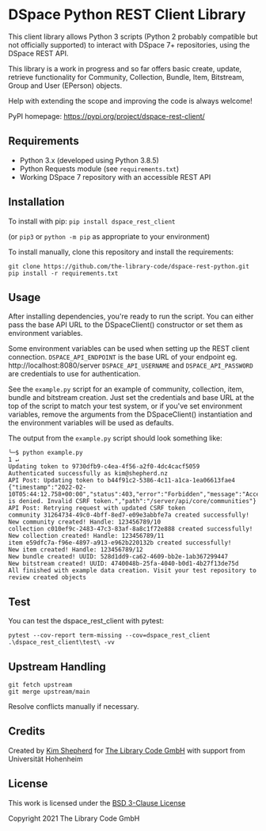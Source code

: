 # DSpace Python REST Client Library

This client library allows Python 3 scripts (Python 2 probably compatible but not officially supported) to interact with
DSpace 7+ repositories, using the DSpace REST API.

This library is a work in progress and so far offers basic create, update, retrieve functionality for
Community, Collection, Bundle, Item, Bitstream, Group and User (EPerson) objects.

Help with extending the scope and improving the code is always welcome!

PyPI homepage: https://pypi.org/project/dspace-rest-client/

## Requirements

- Python 3.x (developed using Python 3.8.5)
- Python Requests module (see `requirements.txt`)
- Working DSpace 7 repository with an accessible REST API

## Installation

To install with pip:
`pip install dspace_rest_client`

(or `pip3` or `python -m pip` as appropriate to your environment)

To install manually, clone this repository and install the requirements:

```commandline
git clone https://github.com/the-library-code/dspace-rest-python.git
pip install -r requirements.txt
```

## Usage

After installing dependencies, you're ready to run the script.
You can either pass the base API URL to the DSpaceClient() constructor or set them as environment variables.

Some environment variables can be used when setting up the REST client connection.
`DSPACE_API_ENDPOINT` is the base URL of your endpoint eg. http://localhost:8080/server
`DSPACE_API_USERNAME` and `DSPACE_API_PASSWORD` are credentials to use for authentication.

See the `example.py` script for an example of community, collection, item, bundle and bitstream creation.
Just set the credentials and base URL at the top of the script to match your test system, or if you've set environment
variables, remove the arguments from the DSpaceClient() instantiation and the environment variables will be used as
defaults.

The output from the `example.py` script should look something like:

```commandline
╰─$ python example.py                                                                                                                                                                                                              1 ↵
Updating token to 9730dfb9-c4ea-4f56-a2f0-4dc4cacf5059
Authenticated successfully as kim@shepherd.nz
API Post: Updating token to b44f91c2-5386-4c11-a1ca-1ea06613fae4
{"timestamp":"2022-02-10T05:44:12.758+00:00","status":403,"error":"Forbidden","message":"Access is denied. Invalid CSRF token.","path":"/server/api/core/communities"}
API Post: Retrying request with updated CSRF token
community 31264734-49c0-4bff-8ed7-e09e3abbfe7a created successfully!
New community created! Handle: 123456789/10
collection c010ef9c-2483-47c3-83af-8a8c1f72e888 created successfully!
New collection created! Handle: 123456789/11
item e59dfc7a-f96e-4897-a913-e962b220132b created successfully!
New item created! Handle: 123456789/12
New bundle created! UUID: 528d1dd9-ca62-4609-bb2e-1ab367299447
New bitstream created! UUID: 4740048b-25fa-4040-b0d1-4b27f13de75d
All finished with example data creation. Visit your test repository to review created objects
```

## Test

You can test the dspace_rest_client with pytest:

```
pytest --cov-report term-missing --cov=dspace_rest_client .\dspace_rest_client\test\ -vv
```

## Upstream Handling

```
git fetch upstream
git merge upstream/main
```

Resolve conflicts manually if necessary.

## Credits

Created by [Kim Shepherd](https://www.github.com/kshepherd) for [The Library Code GmbH](https://www.lib-co.de) with support from Universität Hohenheim

## License

This work is licensed under the [BSD 3-Clause License](https://github.com/the-library-code/dspace-rest-python/blob/088169cdcb1a92ff33589b1af8c08a17f9885bbf/LICENSE)

Copyright 2021 The Library Code GmbH
